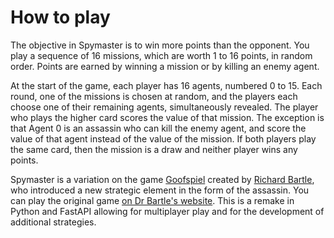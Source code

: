 # How to play

The objective in Spymaster is to win more points than the opponent.
You play a sequence of 16 missions, which are worth 1 to 16 points, in
random order. Points are earned by winning a mission or by killing an
enemy agent.

At the start of the game, each player has 16 agents, numbered 0 to 15.
Each round, one of the missions is chosen at random, and the players
each choose one of their remaining agents, simultaneously revealed. The
player who plays the higher card scores the value of that mission. The
exception is that Agent 0 is an assassin who can kill the enemy agent,
and score the  value of that agent instead of the value of the mission.
If both  players play the same card, then the mission is a draw and
neither player wins any points.

Spymaster is a variation on the game [Goofspiel](https://en.wikipedia.org/wiki/Goofspiel)
created by [Richard Bartle](http://mud.co.uk/richard/), who introduced a
new strategic element in the form of the assassin. You can play the
original game [on Dr Bartle's website](https://www.youhaventlived.com/spymaster/).
This is a remake in Python and FastAPI allowing for multiplayer play and
for the development of additional strategies.
